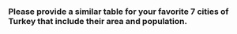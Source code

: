 ### Please provide a similar table for your favorite 7 cities of Turkey that include their area and population.
